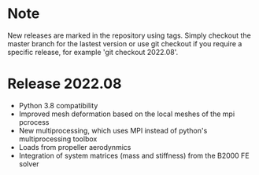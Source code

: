 # Note
New releases are marked in the repository using tags. Simply checkout the master branch for the lastest version or use git checkout if you require a specific release, for example 'git checkout 2022.08'.

# Release 2022.08
- Python 3.8 compatibility
- Improved mesh deformation based on the local meshes of the mpi pcrocess
- New multiprocessing, which uses MPI instead of python's multiprocessing toolbox
- Loads from propeller aerodynmics
- Integration of system matrices (mass and stiffness) from the B2000 FE solver
